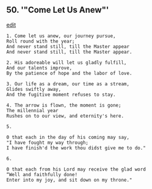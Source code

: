 
## 50.  '"Come Let Us Anew"'
[edit](https://docs.google.com/document/d/1fSAGMJRRT5f2sZgW4H9l0cIuJP7aoC-E/edit?mode=html)



    1. Come let us anew, our journey pursue,
    Roll round with the year;
    And never stand still, till the Master appear
    And never stand still, till the Master appear.

    2. His adoreable will let us gladly fulfill,
    And our talents improve,
    By the patience of hope and the labor of love.

    3. Our life as a dream, our time as a stream,
    Glides swiftly away,
    And the fugitive moment refuses to stay.

    4. The arrow is flown, the moment is gone;
    The millennial year
    Rushes on to our view, and eternity's here.

    5. 

    0 that each in the day of his coming may say,
    "I have fought my way through;
    I have finish'd the work thou didst give me to do."

    6. 

    0 that each from his Lord may receive the glad word
    “Well and faithfully done!
    Enter into my joy, and sit down on my throne."
